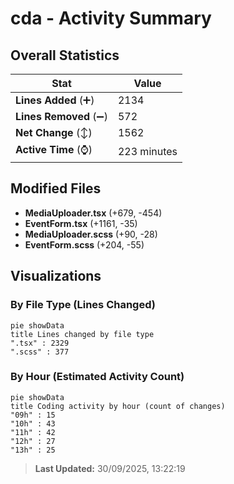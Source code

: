 # cda - Activity Summary 

## Overall Statistics

| Stat                   | Value                                                             |
| ---------------------- | ----------------------------------------------------------------- |
| **Lines Added** (➕)   | 2134                                          |
| **Lines Removed** (➖) | 572                                        |
| **Net Change** (↕)    | 1562                |
| **Active Time** (⌚)   | 223 minutes |


## Modified Files
- **MediaUploader.tsx** (+679, -454)
- **EventForm.tsx** (+1161, -35)
- **MediaUploader.scss** (+90, -28)
- **EventForm.scss** (+204, -55)

## Visualizations

### By File Type (Lines Changed)

```mermaid
pie showData
title Lines changed by file type
".tsx" : 2329
".scss" : 377
```

### By Hour (Estimated Activity Count)

```mermaid
pie showData
title Coding activity by hour (count of changes)
"09h" : 15
"10h" : 43
"11h" : 42
"12h" : 27
"13h" : 25
```


> **Last Updated:** 30/09/2025, 13:22:19